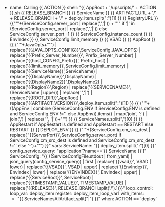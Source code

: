 - name: Calling {{ ACTION }}
  shell: "{{ AppRoot + '/upscripts/' + ACTION }}.sh {{ RELEASE_BRANCH }} {{ ServiceName }} {{ ARTIFACT_URL + '/' + RELEASE_BRANCH + '/' + deploy_item.split(\":\")[1] }} {{ RegistryURL }} {{\"'\"+(ServiceConfig.server_port | replace(',','|')) + \"'\" if  '|' in  (ServiceConfig.server_port | replace(',','|')) else ServiceConfig.server_port -1 }} {{ ServiceConfig.instance_count }} {{ EnvIndex }} {{ ServiceConfig.limit_memory }} {{ VSAD }} {{ AppRoot }} {{ (\"'\"+JavaOpts+\"'\") | replace('{{JAVA_OPTS_CONFIG}}',ServiceConfig.JAVA_OPTS) | replace('{{Prefix_Server_Number}}', Prefix_Server_Number) | replace('{{host_CONFIG_Prefix}}', Prefix_host) | replace('{{limit_memory}}',ServiceConfig.limit_memory) | replace('{{ServiceName}}',ServiceName) | replace('{{DisplayName}}',DisplayName) | replace('{{DisplayName2}}',DisplayName2) | replace('{{Region}}',Region) | replace('{{SERVICENAME}}',(ServiceName | upper)) | replace(' ','|') | replace('{{ROOT_DIR}}',AppRoot) | replace('{{ARTIFACT_VERSION}}',deploy_item.split(\":\")[1]) }} {{ (\"'\"+((AppEnv | combine (ServiceConfig.ENV if ServiceConfig.ENV is defined and ServiceConfig.ENV !='' else AppEnv)).items() | map('join', ':') | join(',') | replace(' ', '|'))+\"'\") }} {{ ServiceNames.split(\",\")[0] }} {{ AppRestart if AppRestart is defined and AppRestart == RESTART else RESTART }} {{ DEPLOY_ENV }} {{ (\"'\"+(ServiceConfig.cm_src_dest | replace( '{{ServerPort}}',ServiceConfig.server_port) if ServiceConfig.cm_src_dest is defined and ServiceConfig.cm_src_dest !='' else '-')+\"'\") }}"
  vars:
    ServiceName: "{{ deploy_item.split(\":\")[0] }}"
    config_service_query: "application[?name=='{{ ServiceName }}']"
    ServiceConfig: "{{ ((ServiceConfigFile.stdout | from_yaml) | json_query(config_service_query)) | first | replace('{{vsad}}', VSAD | lower) | replace('{{VSAD}}', VSAD | upper) | replace('{{EnvIndex}}', EnvIndex | lower) | replace('{{ENVINDEX}}', EnvIndex | upper) | replace('{{ServiceRoot}}', ServiceRoot) | replace('{{TIMESTAMP_VALUE}}', TIMESTAMP_VALUE) | replace('{{RELEASE}}', RELEASE_BRANCH.split('/').1)}}"
  loop_control:
    loop_var: deploy_item
  register: deploy_item_loop_var1
  with_items:
    - "{{ ServiceNamesAllArtifact.split(\"|\") }}"
  when: ACTION == 'deploy'
